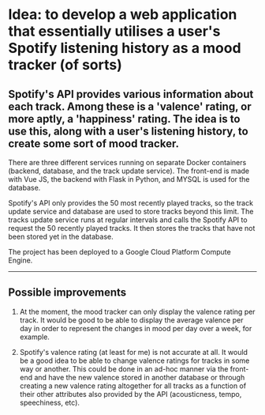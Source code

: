 # Idea: to develop a web application that essentially utilises a user's Spotify listening history as a mood tracker (of sorts)

## Spotify's API provides various information about each track. Among these is a 'valence' rating, or more aptly, a 'happiness' rating. The idea is to use this, along with a user's listening history, to create some sort of mood tracker.

There are three different services running on separate Docker containers (backend, database, and the track update service). The front-end is made with Vue JS, the backend with Flask in Python, and MYSQL is used for the database. 

Spotify's API only provides the 50 most recently played tracks, so the track update service and database are used to store tracks beyond this limit. The tracks update service runs at regular intervals and calls the Spotify API to request the 50 recently played tracks. It then stores the tracks that have not been stored yet in the database. 

The project has been deployed to a Google Cloud Platform Compute Engine.
 
---

## Possible improvements

1. At the moment, the mood tracker can only display the valence rating per track. It would be good to be able to display the average valence per day in order to represent the changes in mood per day over a week, for example.

1. Spotify's valence rating (at least for me) is not accurate at all. It would be a good idea to be able to change valence ratings for tracks in some way or another. This could be done in an ad-hoc manner via the front-end and have the new valence stored in another database or through creating a new valence rating altogether for all tracks as a function of their other attributes also provided by the API (acousticness, tempo, speechiness, etc).

